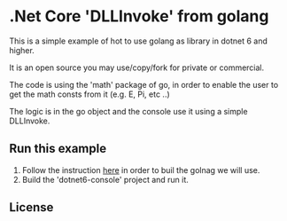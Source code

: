 # .Net Core 'DLLInvoke' from golang

This is a simple example of hot to use golang as library in dotnet 6 and higher.

It is an open source you may use/copy/fork for private or commercial.

The code is using the 'math' package of go, in order to enable the user to get the math consts from it (e.g. E, Pi, etc ..)

The logic is in the go object and the console use it using a simple DLLInvoke.

## Run this example

1. Follow the instruction [here]() in order to buil the golnag we will use.
2. Build the 'dotnet6-console' project and run it.

## License
